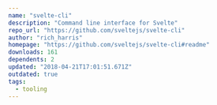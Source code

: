 ```yaml
---
name: "svelte-cli"
description: "Command line interface for Svelte"
repo_url: "https://github.com/sveltejs/svelte-cli"
author: "rich_harris"
homepage: "https://github.com/sveltejs/svelte-cli#readme"
downloads: 161
dependents: 2
updated: "2018-04-21T17:01:51.671Z"
outdated: true
tags: 
  - tooling
---
```

